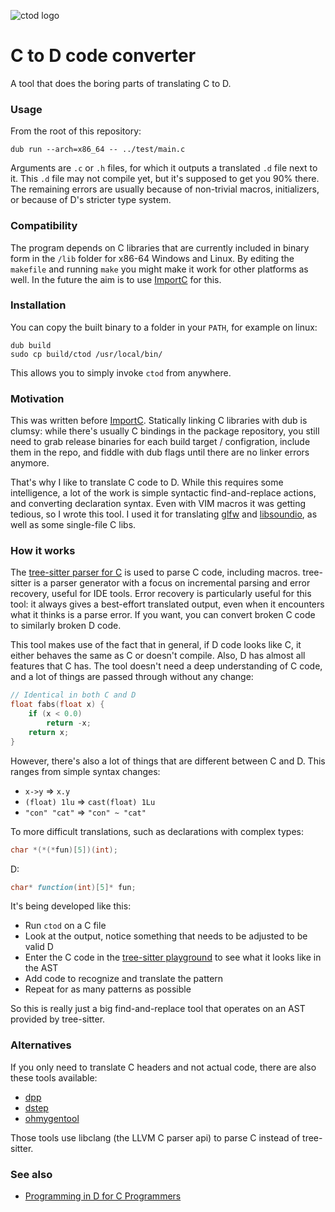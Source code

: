 ![ctod logo](https://github.com/dkorpel/ctod/blob/master/ctod-logo.png)
# C to D code converter

A tool that does the boring parts of translating C to D.

### Usage

From the root of this repository:
```console
dub run --arch=x86_64 -- ../test/main.c
```

Arguments are `.c` or `.h` files, for which it outputs a translated `.d` file next to it.
This `.d` file may not compile yet, but it's supposed to get you 90% there.
The remaining errors are usually because of non-trivial macros, initializers, or because of D's stricter type system.

### Compatibility

The program depends on C libraries that are currently included in binary form in the `/lib` folder for x86-64 Windows and Linux.
By editing the `makefile` and running `make` you might make it work for other platforms as well.
In the future the aim is to use [ImportC](https://dlang.org/spec/importc.html) for this.

### Installation

You can copy the built binary to a folder in your `PATH`, for example on linux:
```console
dub build
sudo cp build/ctod /usr/local/bin/
```
This allows you to simply invoke `ctod` from anywhere.

### Motivation
This was written before [ImportC](https://dlang.org/spec/importc.html).
Statically linking C libraries with dub is clumsy: while there's usually C bindings in the package repository, you still need to grab release binaries for each build target / configration, include them in the repo, and fiddle with dub flags until there are no linker errors anymore.

That's why I like to translate C code to D.
While this requires some intelligence, a lot of the work is simple syntactic find-and-replace actions, and converting declaration syntax.
Even with VIM macros it was getting tedious, so I wrote this tool.
I used it for translating [glfw](https://github.com/dkorpel/glfw-d) and [libsoundio](https://github.com/dkorpel/libsoundio-d), as well as some single-file C libs.

### How it works
The [tree-sitter parser for C](https://github.com/tree-sitter/tree-sitter-c) is used to parse C code, including macros.
tree-sitter is a parser generator with a focus on incremental parsing and error recovery, useful for IDE tools.
Error recovery is particularly useful for this tool: it always gives a best-effort translated output, even when it encounters what it thinks is a parse error.
If you want, you can convert broken C code to similarly broken D code.

This tool makes use of the fact that in general, if D code looks like C, it either behaves the same as C or doesn't compile.
Also, D has almost all features that C has.
The tool doesn't need a deep understanding of C code, and a lot of things are passed through without any change:

```D
// Identical in both C and D
float fabs(float x) {
    if (x < 0.0)
        return -x;
    return x;
}
```

However, there's also a lot of things that are different between C and D.
This ranges from simple syntax changes:
- `x->y` => `x.y`
- `(float) 1lu` => `cast(float) 1Lu`
- `"con" "cat"` => `"con" ~ "cat"`

To more difficult translations, such as declarations with complex types:
```C
char *(*(*fun)[5])(int);
```
D:
```D
char* function(int)[5]* fun;
```

It's being developed like this:

- Run `ctod` on a C file
- Look at the output, notice something that needs to be adjusted to be valid D
- Enter the C code in the [tree-sitter playground](https://tree-sitter.github.io/tree-sitter/playground) to see what it looks like in the AST
- Add code to recognize and translate the pattern
- Repeat for as many patterns as possible

So this is really just a big find-and-replace tool that operates on an AST provided by tree-sitter.

### Alternatives

If you only need to translate C headers and not actual code, there are also these tools available:

- [dpp](https://code.dlang.org/packages/dpp)
- [dstep](https://code.dlang.org/packages/dstep)
- [ohmygentool](https://github.com/Superbelko/ohmygentool)

Those tools use libclang (the LLVM C parser api) to parse C instead of tree-sitter.

### See also

- [Programming in D for C Programmers](https://dlang.org/articles/ctod.html)

